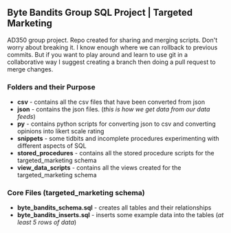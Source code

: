 ## Byte Bandits Group SQL Project | Targeted Marketing
AD350 group project. Repo created for sharing and merging scripts. Don't worry about breaking it. I know enough where we can rollback to previous commits.
But if you want to play around and learn to use git in a collaborative way I suggest creating a branch then doing a pull request to merge changes.

### Folders and their Purpose
* **csv** - contains all the csv files that have been converted from json
* **json** - contains the json files. (_this is how we get data from our data feeds_)
* **py** - contains python scripts for converting json to csv and converting opinions into likert scale rating
* **snippets** - some tidbits and incomplete procedures experimenting with different aspects of SQL
* **stored_procedures** - contains all the stored procedure scripts for the targeted_marketing schema
* **view_data_scripts** - contains all the views created for the targeted_marketing schema

### Core Files (targeted_marketing schema)
* **byte_bandits_schema.sql** - creates all tables and their relationships
* **byte_bandits_inserts.sql** - inserts some example data into the tables (_at least 5 rows of data_)
